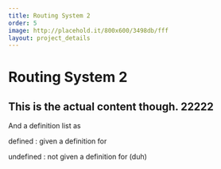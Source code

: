 ```yaml
---
title: Routing System 2
order: 5
image: http://placehold.it/800x600/3498db/fff
layout: project_details
---
```


# Routing System 2

## This is the actual content though.  22222

And a definition list as 

defined
: given a definition for

undefined
: not given a definition for (duh)
